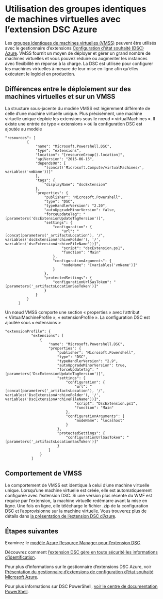 <properties
   pageTitle="Utilisation de la configuration d’état souhaité avec des groupes identiques de machines virtuelles | Microsoft Azure"
   description="Utilisation des groupes identiques de machines virtuelles avec l’extension DSC Azure"
   services="virtual-machines-windows"
   documentationCenter=""
   authors="zjalexander"
   manager="timlt"
   editor=""
   tags="azure-service-management,azure-resource-manager"
   keywords=""/>

<tags
   ms.service="virtual-machines-scale-sets"
   ms.devlang="na"
   ms.topic="article"
   ms.tgt_pltfrm="vm-windows"
   ms.workload="na"
   ms.date="09/15/2016"
   ms.author="zachal"/>

# Utilisation des groupes identiques de machines virtuelles avec l’extension DSC Azure

Les [groupes identiques de machines virtuelles (VMSS)](../virtual-machine-scale-sets/virtual-machine-scale-sets-overview.md) peuvent être utilisés avec le gestionnaire d’extensions [Configuration d’état souhaité (DSC) Azure](virtual-machines-windows-extensions-dsc-overview.md). VMSS fournit un moyen de déployer et gérer un grand nombre de machines virtuelles et vous pouvez réduire ou augmenter les instances avec flexibilité en réponse à la charge. La DSC est utilisée pour configurer les machines virtuelles à mesure de leur mise en ligne afin qu’elles exécutent le logiciel en production.

## Différences entre le déploiement sur des machines virtuelles et sur un VMSS

La structure sous-jacente du modèle VMSS est légèrement différente de celle d’une machine virtuelle unique. Plus précisément, une machine virtuelle unique déploie les extensions sous le nœud « virtualMachines ». Il existe une entrée de type « extensions » où la configuration DSC est ajoutée au modèle

```
"resources": [
          {
              "name": "Microsoft.Powershell.DSC",
              "type": "extensions",
              "location": "[resourceGroup().location]",
              "apiVersion": "2015-06-15",
              "dependsOn": [
                  "[concat('Microsoft.Compute/virtualMachines/', variables('vmName'))]"
              ],
              "tags": {
                  "displayName": "dscExtension"
              },
              "properties": {
                  "publisher": "Microsoft.Powershell",
                  "type": "DSC",
                  "typeHandlerVersion": "2.20",
                  "autoUpgradeMinorVersion": false,
                  "forceUpdateTag": "[parameters('dscExtensionUpdateTagVersion')]",
                  "settings": {
                      "configuration": {
                          "url": "[concat(parameters('_artifactsLocation'), '/', variables('dscExtensionArchiveFolder'), '/', variables('dscExtensionArchiveFileName'))]",
                          "script": "dscExtension.ps1",
                          "function": "Main"
                      },
                      "configurationArguments": {
                          "nodeName": "[variables('vmName')]"
                      }
                  },
                  "protectedSettings": {
                      "configurationUrlSasToken": "[parameters('_artifactsLocationSasToken')]"
                  }
              }
          }
      ]
```

Un nœud VMSS comporte une section « properties » avec l’attribut « VirtualMachineProfile », « extensionProfile ». La configuration DSC est ajoutée sous « extensions »

```
"extensionProfile": {
            "extensions": [
                {
                    "name": "Microsoft.Powershell.DSC",
                    "properties": {
                        "publisher": "Microsoft.Powershell",
                        "type": "DSC",
                        "typeHandlerVersion": "2.9",
                        "autoUpgradeMinorVersion": true,
                        "forceUpdateTag": "[parameters('DscExtensionUpdateTagVersion')]",
                        "settings": {
                            "configuration": {
                                "url": "[concat(parameters('_artifactsLocation'), '/', variables('DscExtensionArchiveFolder'), '/', variables('DscExtensionArchiveFileName'))]",
                                "script": "DscExtension.ps1",
                                "function": "Main"
                            },
                            "configurationArguments": {
                                "nodeName": "localhost"
                            }
                        },
                        "protectedSettings": {
                            "configurationUrlSasToken": "[parameters('_artifactsLocationSasToken')]"
                        }
                    }
                }
            ]
```

## Comportement de VMSS

Le comportement de VMSS est identique à celui d’une machine virtuelle unique. Lorsqu’une machine virtuelle est créée, elle est automatiquement configurée avec l’extension DSC. Si une version plus récente du WMF est requise par l’extension, la machine virtuelle redémarre avant la mise en ligne. Une fois en ligne, elle télécharge le fichier .zip de la configuration DSC et l’approvisionne sur la machine virtuelle. Vous trouverez plus de détails dans [la présentation de l’extension DSC d’Azure](virtual-machines-windows-extensions-dsc-overview.md).

## Étapes suivantes ##
Examinez le [modèle Azure Resource Manager pour l’extension DSC](virtual-machines-windows-extensions-dsc-template.md).

Découvrez comment [l’extension DSC gère en toute sécurité les informations d’identification](virtual-machines-windows-extensions-dsc-credentials.md).

Pour plus d’informations sur le gestionnaire d’extensions DSC Azure, voir [Présentation du gestionnaire d’extensions de configuration d’état souhaité Microsoft Azure](virtual-machines-windows-extensions-dsc-overview.md).

Pour plus informations sur DSC PowerShell, [voir le centre de documentation PowerShell](https://msdn.microsoft.com/powershell/dsc/overview).

<!---HONumber=AcomDC_0921_2016-->